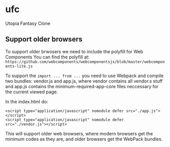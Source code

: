 # ufc
Utopia Fantasy Clone

## Support older browsers
To support older brwosers we need to include the polyfill for Web Components
You can find the polyfill at:
`https://github.com/webcomponents/webcomponentsjs/blob/master/webcomponents-lite.js`

To support the `import ... from ...` you need to use Webpack and compile two
bundles: vendor.js and app.js, where vendor contains all vendor.s stuff and app.js
contains the minimum-required-app-core files neccessary for the current viewed
page.

In the index.html do:
```
<script type="application/javascript" nomodule defer src="./app.js"></script>
<script type="application/javascript" nomodule defer src="./vendor.js"></script>
```
This will support older web browsers, where modern browsers get the minimum codes
as they are, and older browsers get the WebPack bundles.
